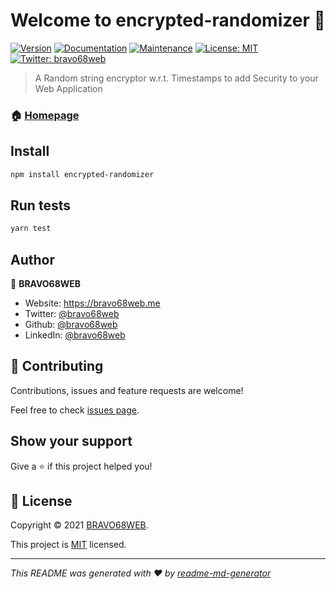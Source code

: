 # Welcome to encrypted-randomizer 👋
[![Version](https://img.shields.io/npm/v/encrypted-randomizer.svg)](https://www.npmjs.com/package/encrypted-randomizer)
[![Documentation](https://img.shields.io/badge/documentation-yes-brightgreen.svg)](https://randomizer.bravo68web.me)
[![Maintenance](https://img.shields.io/badge/Maintained%3F-yes-green.svg)](https://github.com/bravo68web/randomizer/graphs/commit-activity)
[![License: MIT](https://img.shields.io/github/license/bravo68web/randomizer)](https://github.com/bravo68web/randomizer/blob/master/LICENSE)
[![Twitter: bravo68web](https://img.shields.io/twitter/follow/bravo68web.svg?style=social)](https://twitter.com/bravo68web)

> A Random string encryptor w.r.t. Timestamps to add Security to your Web Application

### 🏠 [Homepage](https://github.com/bravo68web/randomizer#readme)

## Install

```sh
npm install encrypted-randomizer
```

## Run tests

```sh
yarn test
```

## Author

👤 **BRAVO68WEB**

* Website: https://bravo68web.me
* Twitter: [@bravo68web](https://twitter.com/bravo68web)
* Github: [@bravo68web](https://github.com/bravo68web)
* LinkedIn: [@bravo68web](https://linkedin.com/in/bravo68web)

## 🤝 Contributing

Contributions, issues and feature requests are welcome!

Feel free to check [issues page](https://github.com/bravo68web/randomizer/issues). 

## Show your support

Give a ⭐️ if this project helped you!


## 📝 License

Copyright © 2021 [BRAVO68WEB](https://github.com/bravo68web).

This project is [MIT](https://github.com/bravo68web/randomizer/blob/master/LICENSE) licensed.

***
_This README was generated with ❤️ by [readme-md-generator](https://github.com/kefranabg/readme-md-generator)_
